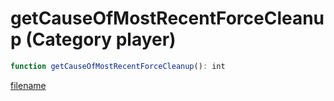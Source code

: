 # getCauseOfMostRecentForceCleanup (Category player)

```js
function getCauseOfMostRecentForceCleanup(): int
```

[filename](getCauseOfMostRecentForceCleanup_m.md ':include')